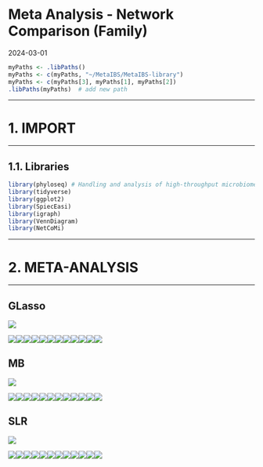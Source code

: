 Meta Analysis - Network Comparison (Family)
================
2024-03-01

``` r
myPaths <- .libPaths()
myPaths <- c(myPaths, "~/MetaIBS/MetaIBS-library")
myPaths <- c(myPaths[3], myPaths[1], myPaths[2])
.libPaths(myPaths)  # add new path
```

------------------------------------------------------------------------

# 1. IMPORT

------------------------------------------------------------------------

## 1.1. Libraries

``` r
library(phyloseq) # Handling and analysis of high-throughput microbiome census data.
library(tidyverse)
library(ggplot2)
library(SpiecEasi)
library(igraph)
library(VennDiagram)
library(NetCoMi)
```

------------------------------------------------------------------------

# 2. META-ANALYSIS

------------------------------------------------------------------------

## GLasso

![](../../../../outputs/network-comparison/Individual/plots/Family/meta-analysis-glasso-1.png)<!-- -->

![](../../../../outputs/network-comparison/Individual/plots/Family/single-network-glasso-1.png)<!-- -->![](../../../../outputs/network-comparison/Individual/plots/Family/single-network-glasso-2.png)<!-- -->![](../../../../outputs/network-comparison/Individual/plots/Family/single-network-glasso-3.png)<!-- -->![](../../../../outputs/network-comparison/Individual/plots/Family/single-network-glasso-4.png)<!-- -->![](../../../../outputs/network-comparison/Individual/plots/Family/single-network-glasso-5.png)<!-- -->![](../../../../outputs/network-comparison/Individual/plots/Family/single-network-glasso-6.png)<!-- -->![](../../../../outputs/network-comparison/Individual/plots/Family/single-network-glasso-7.png)<!-- -->![](../../../../outputs/network-comparison/Individual/plots/Family/single-network-glasso-8.png)<!-- -->![](../../../../outputs/network-comparison/Individual/plots/Family/single-network-glasso-9.png)<!-- -->![](../../../../outputs/network-comparison/Individual/plots/Family/single-network-glasso-10.png)<!-- -->![](../../../../outputs/network-comparison/Individual/plots/Family/single-network-glasso-11.png)<!-- -->![](../../../../outputs/network-comparison/Individual/plots/Family/single-network-glasso-12.png)<!-- -->

## MB

![](../../../../outputs/network-comparison/Individual/plots/Family/meta-analysis-mb-1.png)<!-- -->

![](../../../../outputs/network-comparison/Individual/plots/Family/single-network-mb-1.png)<!-- -->![](../../../../outputs/network-comparison/Individual/plots/Family/single-network-mb-2.png)<!-- -->![](../../../../outputs/network-comparison/Individual/plots/Family/single-network-mb-3.png)<!-- -->![](../../../../outputs/network-comparison/Individual/plots/Family/single-network-mb-4.png)<!-- -->![](../../../../outputs/network-comparison/Individual/plots/Family/single-network-mb-5.png)<!-- -->![](../../../../outputs/network-comparison/Individual/plots/Family/single-network-mb-6.png)<!-- -->![](../../../../outputs/network-comparison/Individual/plots/Family/single-network-mb-7.png)<!-- -->![](../../../../outputs/network-comparison/Individual/plots/Family/single-network-mb-8.png)<!-- -->![](../../../../outputs/network-comparison/Individual/plots/Family/single-network-mb-9.png)<!-- -->![](../../../../outputs/network-comparison/Individual/plots/Family/single-network-mb-10.png)<!-- -->![](../../../../outputs/network-comparison/Individual/plots/Family/single-network-mb-11.png)<!-- -->![](../../../../outputs/network-comparison/Individual/plots/Family/single-network-mb-12.png)<!-- -->

## SLR

![](../../../../outputs/network-comparison/Individual/plots/Family/meta-analysis-slr-1.png)<!-- -->

![](../../../../outputs/network-comparison/Individual/plots/Family/single-network-slr-1.png)<!-- -->![](../../../../outputs/network-comparison/Individual/plots/Family/single-network-slr-2.png)<!-- -->![](../../../../outputs/network-comparison/Individual/plots/Family/single-network-slr-3.png)<!-- -->![](../../../../outputs/network-comparison/Individual/plots/Family/single-network-slr-4.png)<!-- -->![](../../../../outputs/network-comparison/Individual/plots/Family/single-network-slr-5.png)<!-- -->![](../../../../outputs/network-comparison/Individual/plots/Family/single-network-slr-6.png)<!-- -->![](../../../../outputs/network-comparison/Individual/plots/Family/single-network-slr-7.png)<!-- -->![](../../../../outputs/network-comparison/Individual/plots/Family/single-network-slr-8.png)<!-- -->![](../../../../outputs/network-comparison/Individual/plots/Family/single-network-slr-9.png)<!-- -->![](../../../../outputs/network-comparison/Individual/plots/Family/single-network-slr-10.png)<!-- -->![](../../../../outputs/network-comparison/Individual/plots/Family/single-network-slr-11.png)<!-- -->![](../../../../outputs/network-comparison/Individual/plots/Family/single-network-slr-12.png)<!-- -->

